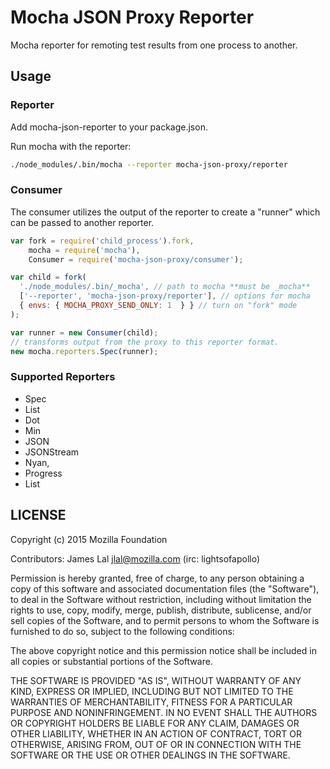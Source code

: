 # Mocha JSON Proxy Reporter

Mocha reporter for remoting test results from one process to another.

## Usage

### Reporter

Add mocha-json-reporter to your package.json.

Run mocha with the reporter:

```sh
./node_modules/.bin/mocha --reporter mocha-json-proxy/reporter
```

### Consumer

The consumer utilizes the output of the reporter to create a "runner"
which can be passed to another reporter.

```js 
var fork = require('child_process').fork,
    mocha = require('mocha'),
    Consumer = require('mocha-json-proxy/consumer');

var child = fork(
  './node_modules/.bin/_mocha', // path to mocha **must be _mocha**
  ['--reporter', 'mocha-json-proxy/reporter'], // options for mocha
  { envs: { MOCHA_PROXY_SEND_ONLY: 1  } } // turn on "fork" mode
);

var runner = new Consumer(child);
// transforms output from the proxy to this reporter format.
new mocha.reporters.Spec(runner); 
```

### Supported Reporters

  - Spec
  - List
  - Dot
  - Min
  - JSON
  - JSONStream
  - Nyan,
  - Progress
  - List

## LICENSE

Copyright (c) 2015 Mozilla Foundation

Contributors: James Lal <jlal@mozilla.com> (irc: lightsofapollo)

Permission is hereby granted, free of charge, to any person obtaining a copy of this software and associated documentation files (the "Software"), to deal in the Software without restriction, including without limitation the rights to use, copy, modify, merge, publish, distribute, sublicense, and/or sell copies of the Software, and to permit persons to whom the Software is furnished to do so, subject to the following conditions:

The above copyright notice and this permission notice shall be included in all copies or substantial portions of the Software.

THE SOFTWARE IS PROVIDED "AS IS", WITHOUT WARRANTY OF ANY KIND, EXPRESS OR IMPLIED, INCLUDING BUT NOT LIMITED TO THE WARRANTIES OF MERCHANTABILITY, FITNESS FOR A PARTICULAR PURPOSE AND NONINFRINGEMENT. IN NO EVENT SHALL THE AUTHORS OR COPYRIGHT HOLDERS BE LIABLE FOR ANY CLAIM, DAMAGES OR OTHER LIABILITY, WHETHER IN AN ACTION OF CONTRACT, TORT OR OTHERWISE, ARISING FROM, OUT OF OR IN CONNECTION WITH THE SOFTWARE OR THE USE OR OTHER DEALINGS IN THE SOFTWARE.
